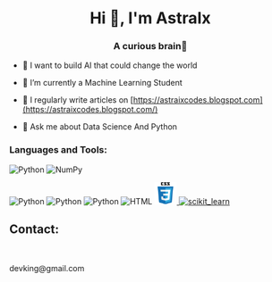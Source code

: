 
<h1 align="center">Hi 👋, I'm AstraIx</h1>
<h3 align="center">A curious brain🧠</h3>

- 🔭 I want to build AI that could change the world 

- 🌱 I’m currently a Machine Learning Student 

- 📝 I regularly write articles on [https://astraixcodes.blogspot.com](https://astraixcodes.blogspot.com/)

- 💬 Ask me about Data Science And Python 

<h3 align="left">Languages and Tools:</h3>
<p align="left"> 
 <a herf="#Python"><img src="https://upload.wikimedia.org/wikipedia/commons/thumb/c/c3/Python-logo-notext.svg/1200px-Python-logo-notext.svg.png" alt="Python" width="40" height="40"></a>
  <a herf="#NumPy"><img src="https://encrypted-tbn0.gstatic.com/images?q=tbn:ANd9GcR_VfYfuw4JGQC0QLtbrhWyAQgW9qD9fXanG34lWGAyI1y34PxtAPagPNkCTAoX7_x7sFw&usqp=CAU" alt="NumPy" width="40" height="40"></a>
 
  <a herf="#Pandas"><img src="https://encrypted-tbn0.gstatic.com/images?q=tbn:ANd9GcQy5t-UIY3aJFEWhQb_0mfG-H0QbfC-OqDArrVdbsQ3501GeNc-XYUFbvY8-mY4-QIjup4&usqp=CAU" alt="Python" width="40" height="40"></a>
  <a herf="#Seaborn"><img src="https://files.ai-pool.com/a/21155149cb560f48f085a21264277c3c.png" alt="Python" width="40" height="40"></a>
  <a herf="#Matplotlib"><img src="https://upload.wikimedia.org/wikipedia/commons/thumb/8/84/Matplotlib_icon.svg/1200px-Matplotlib_icon.svg.png" alt="Python" width="40" height="40"></a>
<a herf="#html"><img src="https://encrypted-tbn0.gstatic.com/images?q=tbn:ANd9GcQpngGRjYX1ca7qAADU3K6eGLj7ShQE3L2otdzfryl_Y9Ht2QRoQKYQbsXd36XIxMbYOw0&usqp=CAU" alt="HTML" width="40" height="40">
</a> <a href="https://www.w3schools.com/css/" target="_blank"> <img src="https://raw.githubusercontent.com/devicons/devicon/master/icons/css3/css3-original-wordmark.svg" alt="css3" width="40" height="40"/>
</a> <a href="https://scikit-learn.org/" target="_blank"> <img src="https://upload.wikimedia.org/wikipedia/commons/0/05/Scikit_learn_logo_small.svg" alt="scikit_learn" width="40" height="40"/> </a> 
</p>


<h2>Contact:</h2><br>
<p>devking@gmail.com</p>
